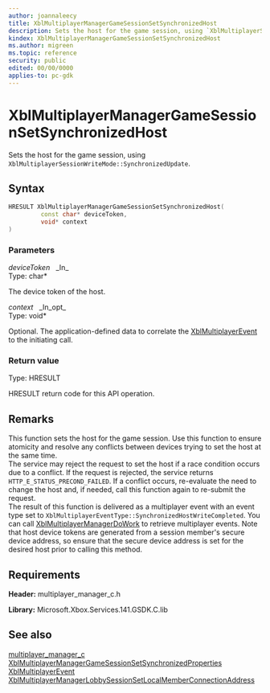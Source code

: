 ```yaml
---
author: joannaleecy
title: XblMultiplayerManagerGameSessionSetSynchronizedHost
description: Sets the host for the game session, using `XblMultiplayerSessionWriteMode::SynchronizedUpdate`.
kindex: XblMultiplayerManagerGameSessionSetSynchronizedHost
ms.author: migreen
ms.topic: reference
security: public
edited: 00/00/0000
applies-to: pc-gdk
---
```


# XblMultiplayerManagerGameSessionSetSynchronizedHost  

Sets the host for the game session, using `XblMultiplayerSessionWriteMode::SynchronizedUpdate`.  

## Syntax  
  
```cpp
HRESULT XblMultiplayerManagerGameSessionSetSynchronizedHost(  
         const char* deviceToken,  
         void* context  
)  
```  
  
### Parameters  
  
*deviceToken* &nbsp;&nbsp;\_In\_  
Type: char*  
  
The device token of the host.  
  
*context* &nbsp;&nbsp;\_In\_opt\_  
Type: void*  
  
Optional. The application-defined data to correlate the [XblMultiplayerEvent](../structs/xblmultiplayerevent.md) to the initiating call.  
  
  
### Return value  
Type: HRESULT
  
HRESULT return code for this API operation.
  
## Remarks  
  
This function sets the host for the game session. Use this function to ensure atomicity and resolve any conflicts between devices trying to set the host at the same time. <br />The service may reject the request to set the host if a race condition occurs due to a conflict. If the request is rejected, the service returns `HTTP_E_STATUS_PRECOND_FAILED`. If a conflict occurs, re-evaluate the need to change the host and, if needed, call this function again to re-submit the request.  <br />The result of this function is delivered as a multiplayer event with an event type set to `XblMultiplayerEventType::SynchronizedHostWriteCompleted`. You can call [XblMultiplayerManagerDoWork](xblmultiplayermanagerdowork.md) to retrieve multiplayer events.  Note that host device tokens are generated from a session member's secure device address, so ensure that the secure device address is set for the desired host prior to calling this method.
  
## Requirements  
  
**Header:** multiplayer_manager_c.h
  
**Library:** Microsoft.Xbox.Services.141.GSDK.C.lib
  
## See also  
[multiplayer_manager_c](../multiplayer_manager_c_members.md)  
[XblMultiplayerManagerGameSessionSetSynchronizedProperties](xblmultiplayermanagergamesessionsetsynchronizedproperties.md)  
[XblMultiplayerEvent](../structs/xblmultiplayerevent.md)  
[XblMultiplayerManagerLobbySessionSetLocalMemberConnectionAddress](xblmultiplayermanagerlobbysessionsetlocalmemberconnectionaddress.md)
  
  